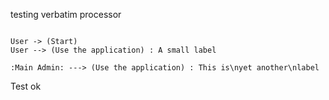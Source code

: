 testing verbatim processor

```uml

User -> (Start)
User --> (Use the application) : A small label

:Main Admin: ---> (Use the application) : This is\nyet another\nlabel

```

Test ok